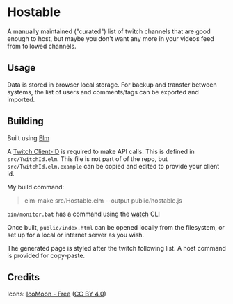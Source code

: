 # Hostable

A manually maintained ("curated") list of twitch channels that are good enough to host, but maybe you don't want any more in your videos feed from followed channels.

## Usage

Data is stored in browser local storage. For backup and transfer between systems, the list of users and comments/tags can be exported and imported.

## Building

Built using [Elm](http://elm-lang.org/)

A [Twitch Client-ID](https://dev.twitch.tv/docs/authentication#registration) is required to make API calls. This is defined in `src/TwitchId.elm`. This file is not part of of the repo, but `src/TwitchId.elm.example` can be copied and edited to provide your client id.

My build command:

> elm-make src/Hostable.elm --output public/hostable.js

`bin/monitor.bat` has a command using the [watch](https://www.npmjs.com/package/watch) CLI

Once built, `public/index.html` can be opened locally from the filesystem, or set up for a local or internet server as you wish.

The generated page is styled after the twitch following list. A host command is provided for copy-paste.

## Credits

Icons: [IcoMoon - Free](https://icomoon.io/#icons-icomoon) ([CC BY 4.0](http://creativecommons.org/licenses/by/4.0/))
